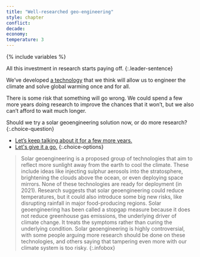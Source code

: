 ```yaml
---
title: "Well-researched geo-engineering"
style: chapter
conflict: 
decade: 
economy: 
temperature: 3
---
```


{% include variables %}

All this investment in research starts paying off. 
{:.leader-sentence}

We’ve developed [a technology](#infobox) that we think will allow us to engineer the climate and solve global warming once and for all.

There is some risk that something will go wrong. We could spend a few more years doing research to improve the chances that it won’t, but we also can’t afford to wait much longer.

Should we try a solar geoengineering solution now, or do more research?
{:.choice-question}

- [Let’s keep talking about it for a few more years.](chapter_stalling.html)
- [Let's give it a go.](chapter_well-researched-geo-engineering-attempt.html)
{:.choice-options}

> Solar geoengineering is a proposed group of technologies that aim to reflect more sunlight away from the earth to cool the climate. These include ideas like injecting sulphur aerosols into the stratosphere, brightening the clouds above the ocean, or even deploying space mirrors. None of these technologies are ready for deployment (in 2021). Research suggests that solar geoengineering could reduce temperatures, but it could also introduce some big new risks, like disrupting rainfall in major food-producing regions. Solar geoengineering has been called a stopgap measure because it does not reduce greenhouse gas emissions, the underlying driver of climate change. It treats the symptoms rather than curing the underlying condition. Solar geoengineering is highly controversial, with some people arguing more research should be done on these technologies, and others saying that tampering even more with our climate system is too risky.
{:.infobox}
